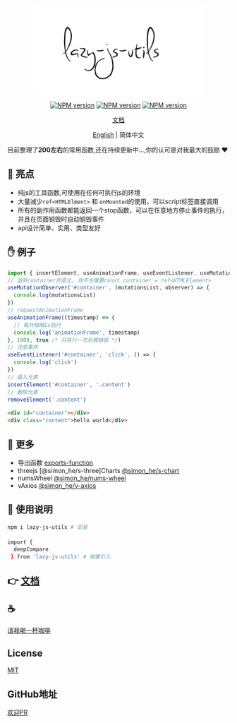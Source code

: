 <p align="center">
<img height="200" src="./assets/kv.png" alt="lazy-js-utils">
</p>
<p align="center"><a href="https://www.npmjs.com/package/lazy-js-utils"><img src="https://img.shields.io/npm/v/lazy-js-utils?color=3fb883&amp;label=" alt="NPM version"></a>
<a href="https://www.npmjs.com/package/lazy-js-utils"><img src="https://img.shields.io/npm/dm/lazy-js-utils?style=social" alt="NPM version"></a>
<a href="https://github.com/Simon-He95/lazy-js-utils"><img src="https://img.shields.io/github/stars/Simon-He95/lazy-js-utils?style=social" alt="NPM version"></a>
</p>
<p align="center"><a href="http://vitepress.hejian.club/">文档</a></p>
<p align="center"> <a href="./README_en.md">English</a> | 简体中文</p>

目前整理了<strong>200左右</strong>的常用函数,还在持续更新中...,你的认可是对我最大的鼓励 :hearts:


## :100: 亮点
- 纯js的工具函数,可使用在任何可执行js的环境
- 大量减少`ref<HTMLElment>` 和 `onMounted`的使用，可以script标签直接调用
- 所有的副作用函数都能返回一个stop函数，可以在任意地方停止事件的执行，并且在页面销毁时自动销毁事件
- api设计简单、实用、类型友好

## &#x270B; 例子
```js
import { insertElement, useAnimationFrame, useEventListener, useMutationObserver } from 'lazy-js-utils'
// 监听container的变化, 你不在需要const container = ref<HTMLElement>
useMutationObserver('#container', (mutationsList, observer) => {
  console.log(mutationsList)
})
// requestAnimationFrame
useAnimationFrame((timestamp) => {
  // 每针相隔1s执行
  console.log('animationFrame', timestamp)
}, 1000, true /* 只执行一次后被销毁 */)
// 注册事件
useEventListener('#container', 'click', () => {
  console.log('click')
})
// 插入元素
insertElement('#container', '.content')
// 删除元素
removeElement('.content')
```
```html
<div id="container"></div>
<div class="content">hello world</div>
```

## :balloon: 更多
- 导出函数 [exports-function](https://github.com/SimonHe1995/exportsFunction)
- threejs [@simon_he/s-three]Charts [@simon_he/s-chart](https://github.com/SimonHe1995/sCharts)
- numsWheel [@simon_he/nums-wheel](https://github.com/SimonHe1995/numsWheel)
- vAxios [@simon_he/v-axios](https://github.com/SimonHe1995/vAxios)



## :book: 使用说明
```bash
npm i lazy-js-utils # 安装

import { 
  deepCompare
 } from 'lazy-js-utils' # 按需引入

```

## 👉 [文档](http://vitepress.hejian.club/)


## :coffee: 
[请我喝一杯咖啡](https://github.com/Simon-He95/sponsor)

## License
[MIT](./license)

## GitHub地址
[欢迎PR](https://github.com/Simon-He95/lazy-js-utils)
